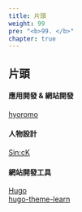 ```yaml
---
title: 片頭
weight: 99
pre: "<b>99. </b>"
chapter: true
---
```


## 片頭

#### 應用開發 & 網站開發

[hyoromo](https://twitter.com/hyoromo)

#### 人物設計

[Sin:cK](https://www.sinck-strangebox.com/)

#### 網站開發工具

[Hugo](https://gohugo.io/)<br>
[hugo-theme-learn](https://github.com/matcornic/hugo-theme-learn/)